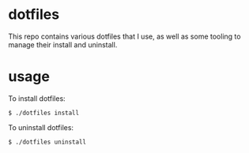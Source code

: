 # dotfiles

This repo contains various dotfiles that I use, as well as some tooling to
manage their install and uninstall.

# usage

To install dotfiles:

```
$ ./dotfiles install
```

To uninstall dotfiles:

```
$ ./dotfiles uninstall
```
